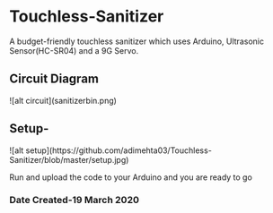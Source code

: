 # Touchless-Sanitizer

A budget-friendly touchless sanitizer which uses Arduino, Ultrasonic Sensor(HC-SR04) and a 9G Servo.

<h2>Circuit Diagram</h2>
![alt circuit](sanitizerbin.png)

<h2>Setup-</h2>
![alt setup](https://github.com/adimehta03/Touchless-Sanitizer/blob/master/setup.jpg)

Run and upload the code to your Arduino and you are ready to go

<h3>Date Created-19 March 2020</h3>
